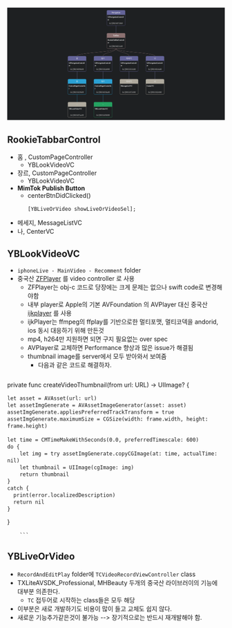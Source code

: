 
![mimtok_1](../assets/mimtok_1.png)

##  RookieTabbarControl
- 홈 , CustomPageController
	- YBLookVideoVC
- 장르, CustomPageController
	- YBLookVideoVC
- **MimTok Publish Button**
	- centerBtnDidClicked() 
		```objc
		[YBLiveOrVideo showLiveOrVideoSel];
		```
- 메세지, MessageListVC
- 나, CenterVC

##  YBLookVideoVC
- `iphoneLive - MainVideo - Recomment` folder
- 중국산 [ZFPlayer](https://github.com/renzifeng/ZFPlayer) 를 video controller 로 사용
	- ZFPlayer는 obj-c 코드로 당장에는 크게 문제는 없으나 swift code로 변경해야함
	- 내부 player로 Apple의 기본 AVFoundation 의 AVPlayer 대신 중국산 [ijkplayer](https://github.com/bilibili/ijkplayer) 를 사용
	- ijkPlayer는 ffmpeg의 ffplay를 기반으로한 멀티포맷, 멀티코덱을 andorid, ios 동시 대응하기 위해 만든것 
	- mp4, h264만 지원하면 되면 구지 필요없는 over spec
	- AVPlayer로 교체하면 Performance 향상과 많은 issue가 해결됨
	- thumbnail image를 server에서 모두 받아와서 보여줌
		- 다음과 같은 코드로 해결하자. 
		```swift

private func createVideoThumbnail(from url: URL) -> UIImage? {

    let asset = AVAsset(url: url)
    let assetImgGenerate = AVAssetImageGenerator(asset: asset)
    assetImgGenerate.appliesPreferredTrackTransform = true
    assetImgGenerate.maximumSize = CGSize(width: frame.width, height: frame.height)

    let time = CMTimeMakeWithSeconds(0.0, preferredTimescale: 600)
    do {
        let img = try assetImgGenerate.copyCGImage(at: time, actualTime: nil)
        let thumbnail = UIImage(cgImage: img)
        return thumbnail
    }
    catch {
      print(error.localizedDescription)
      return nil
    }

}

		```

## YBLiveOrVideo 
- `RecordAndEditPlay`  folder에  `TCVideoRecordViewController` class
- TXLiteAVSDK_Professional, MHBeauty 두개의 중국산 라이브러이의 기능에 대부분 의존한다. 
	- `TC` 접두어로 시작하는 class들은 모두 해당
- 이부분은 새로 개발하기도 비용이 많이 들고 교체도 쉽지 않다.
- 새로운 기능추가같은것이 불가능 -->  장기적으로는 반드시 재개발해야 함. 

		